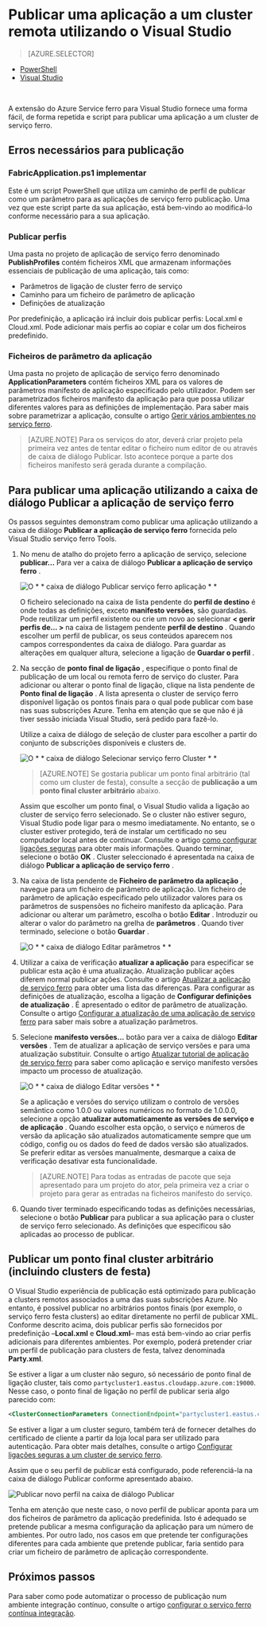 <properties
    pageTitle="Publicar uma aplicação a um cluster remoto com o Visual Studio | Microsoft Azure"
    description="Saiba como publicar uma aplicação a um cluster de ferro serviço remoto utilizando o Visual Studio."
    services="service-fabric"
    documentationCenter="na"
    authors="cawams"
    manager="timlt"
    editor="" />

<tags
    ms.service="multiple"
    ms.devlang="dotnet"
    ms.topic="article"
    ms.tgt_pltfrm="na"
    ms.workload="multiple"
    ms.date="07/29/2016"
    ms.author="cawa" />

# <a name="publish-an-application-to-a-remote-cluster-by-using-visual-studio"></a>Publicar uma aplicação a um cluster remota utilizando o Visual Studio

> [AZURE.SELECTOR]
- [PowerShell](service-fabric-deploy-remove-applications.md)
- [Visual Studio](service-fabric-publish-app-remote-cluster.md)

<br/>

A extensão do Azure Service ferro para Visual Studio fornece uma forma fácil, de forma repetida e script para publicar uma aplicação a um cluster de serviço ferro.

## <a name="the-artifacts-required-for-publishing"></a>Erros necessários para publicação

### <a name="deploy-fabricapplicationps1"></a>FabricApplication.ps1 implementar

Este é um script PowerShell que utiliza um caminho de perfil de publicar como um parâmetro para as aplicações de serviço ferro publicação. Uma vez que este script parte da sua aplicação, está bem-vindo ao modificá-lo conforme necessário para a sua aplicação.

### <a name="publish-profiles"></a>Publicar perfis

Uma pasta no projeto de aplicação de serviço ferro denominado **PublishProfiles** contém ficheiros XML que armazenam informações essenciais de publicação de uma aplicação, tais como:

- Parâmetros de ligação de cluster ferro de serviço
- Caminho para um ficheiro de parâmetro de aplicação
- Definições de atualização

Por predefinição, a aplicação irá incluir dois publicar perfis: Local.xml e Cloud.xml. Pode adicionar mais perfis ao copiar e colar um dos ficheiros predefinido.

### <a name="application-parameter-files"></a>Ficheiros de parâmetro da aplicação

Uma pasta no projeto de aplicação de serviço ferro denominado **ApplicationParameters** contém ficheiros XML para os valores de parâmetros manifesto de aplicação especificado pelo utilizador. Podem ser parametrizados ficheiros manifesto da aplicação para que possa utilizar diferentes valores para as definições de implementação. Para saber mais sobre parametrizar a aplicação, consulte o artigo [Gerir vários ambientes no serviço ferro](service-fabric-manage-multiple-environment-app-configuration.md).

>[AZURE.NOTE] Para os serviços do ator, deverá criar projeto pela primeira vez antes de tentar editar o ficheiro num editor de ou através de caixa de diálogo Publicar. Isto acontece porque a parte dos ficheiros manifesto será gerada durante a compilação.

## <a name="to-publish-an-application-by-using-the-publish-service-fabric-application-dialog-box"></a>Para publicar uma aplicação utilizando a caixa de diálogo Publicar a aplicação de serviço ferro

Os passos seguintes demonstram como publicar uma aplicação utilizando a caixa de diálogo **Publicar a aplicação de serviço ferro** fornecida pelo Visual Studio serviço ferro Tools.

1. No menu de atalho do projeto ferro a aplicação de serviço, selecione **publicar...** Para ver a caixa de diálogo **Publicar a aplicação de serviço ferro** .

    ![O * * caixa de diálogo Publicar serviço ferro aplicação * *][0]

    O ficheiro selecionado na caixa de lista pendente do **perfil de destino** é onde todas as definições, exceto **manifesto versões**, são guardadas. Pode reutilizar um perfil existente ou crie um novo ao selecionar **< gerir perfis de... >** na caixa de listagem pendente **perfil de destino** . Quando escolher um perfil de publicar, os seus conteúdos aparecem nos campos correspondentes da caixa de diálogo. Para guardar as alterações em qualquer altura, selecione a ligação de **Guardar o perfil** .    

2. Na secção de **ponto final de ligação** , especifique o ponto final de publicação de um local ou remota ferro de serviço do cluster. Para adicionar ou alterar o ponto final de ligação, clique na lista pendente de **Ponto final de ligação** . A lista apresenta o cluster de serviço ferro disponível ligação os pontos finais para o qual pode publicar com base nas suas subscrições Azure. Tenha em atenção que se que não é já tiver sessão iniciada Visual Studio, será pedido para fazê-lo.

    Utilize a caixa de diálogo de seleção de cluster para escolher a partir do conjunto de subscrições disponíveis e clusters de.

    ![O * * caixa de diálogo Selecionar serviço ferro Cluster * *][1]

    >[AZURE.NOTE] Se gostaria publicar um ponto final arbitrário (tal como um cluster de festa), consulte a secção de **publicação a um ponto final cluster arbitrário** abaixo.

    Assim que escolher um ponto final, o Visual Studio valida a ligação ao cluster de serviço ferro selecionado. Se o cluster não estiver seguro, Visual Studio pode ligar para o mesmo imediatamente. No entanto, se o cluster estiver protegido, terá de instalar um certificado no seu computador local antes de continuar. Consulte o artigo [como configurar ligações seguras](service-fabric-visualstudio-configure-secure-connections.md) para obter mais informações. Quando terminar, selecione o botão **OK** . Cluster seleccionado é apresentada na caixa de diálogo **Publicar a aplicação de serviço ferro** .

3. Na caixa de lista pendente de **Ficheiro de parâmetro da aplicação** , navegue para um ficheiro de parâmetro de aplicação. Um ficheiro de parâmetro de aplicação especificado pelo utilizador valores para os parâmetros de suspensões no ficheiro manifesto da aplicação. Para adicionar ou alterar um parâmetro, escolha o botão **Editar** . Introduzir ou alterar o valor do parâmetro na grelha de **parâmetros** . Quando tiver terminado, selecione o botão **Guardar** .

    ![O * * caixa de diálogo Editar parâmetros * *][2]

4. Utilizar a caixa de verificação **atualizar a aplicação** para especificar se publicar esta ação é uma atualização. Atualização publicar ações diferem normal publicar ações. Consulte o artigo [Atualizar a aplicação de serviço ferro](service-fabric-application-upgrade.md) para obter uma lista das diferenças. Para configurar as definições de atualização, escolha a ligação de **Configurar definições de atualização** . É apresentado o editor de parâmetro de atualização. Consulte o artigo [Configurar a atualização de uma aplicação de serviço ferro](service-fabric-visualstudio-configure-upgrade.md) para saber mais sobre a atualização parâmetros.

5. Selecione **manifesto versões...** botão para ver a caixa de diálogo **Editar versões** . Tem de atualizar a aplicação de serviço versões e para uma atualização substituir. Consulte o artigo [Atualizar tutorial de aplicação de serviço ferro](service-fabric-application-upgrade-tutorial.md) para saber como aplicação e serviço manifesto versões impacto um processo de atualização.

    ![O * * caixa de diálogo Editar versões * *][3]

    Se a aplicação e versões do serviço utilizam o controlo de versões semântico como 1.0.0 ou valores numéricos no formato de 1.0.0.0, selecione a opção **atualizar automaticamente as versões de serviço e de aplicação** . Quando escolher esta opção, o serviço e números de versão da aplicação são atualizados automaticamente sempre que um código, config ou os dados do feed de dados versão são atualizados. Se preferir editar as versões manualmente, desmarque a caixa de verificação desativar esta funcionalidade.

    >[AZURE.NOTE] Para todas as entradas de pacote que seja apresentado para um projeto do ator, pela primeira vez a criar o projeto para gerar as entradas na ficheiros manifesto do serviço.

6. Quando tiver terminado especificando todas as definições necessárias, selecione o botão **Publicar** para publicar a sua aplicação para o cluster de serviço ferro selecionado. As definições que especificou são aplicadas ao processo de publicar.

## <a name="publish-to-an-arbitrary-cluster-endpoint-including-party-clusters"></a>Publicar um ponto final cluster arbitrário (incluindo clusters de festa)

O Visual Studio experiência de publicação está optimizado para publicação a clusters remotos associados a uma das suas subscrições Azure. No entanto, é possível publicar no arbitrários pontos finais (por exemplo, o serviço ferro festa clusters) ao editar diretamente no perfil de publicar XML. Conforme descrito acima, dois publicar perfis são fornecidos por predefinição –**Local.xml** e **Cloud.xml**– mas está bem-vindo ao criar perfis adicionais para diferentes ambientes. Por exemplo, poderá pretender criar um perfil de publicação para clusters de festa, talvez denominada **Party.xml**.

Se estiver a ligar a um cluster não seguro, só necessário de ponto final de ligação cluster, tais como `partycluster1.eastus.cloudapp.azure.com:19000`. Nesse caso, o ponto final de ligação no perfil de publicar seria algo parecido com:

```XML
<ClusterConnectionParameters ConnectionEndpoint="partycluster1.eastus.cloudapp.azure.com:19000" />
```

  Se estiver a ligar a um cluster seguro, também terá de fornecer detalhes do certificado de cliente a partir da loja local para ser utilizado para autenticação. Para obter mais detalhes, consulte o artigo [Configurar ligações seguras a um cluster de serviço ferro](service-fabric-visualstudio-configure-secure-connections.md).

  Assim que o seu perfil de publicar está configurado, pode referenciá-la na caixa de diálogo Publicar conforme apresentado abaixo.

  ![Publicar novo perfil na caixa de diálogo Publicar][4]

  Tenha em atenção que neste caso, o novo perfil de publicar aponta para um dos ficheiros de parâmetro da aplicação predefinida. Isto é adequado se pretende publicar a mesma configuração da aplicação para um número de ambientes. Por outro lado, nos casos em que pretende ter configurações diferentes para cada ambiente que pretende publicar, faria sentido para criar um ficheiro de parâmetro de aplicação correspondente.

## <a name="next-steps"></a>Próximos passos

Para saber como pode automatizar o processo de publicação num ambiente integração contínuo, consulte o artigo [configurar o serviço ferro contínua integração](service-fabric-set-up-continuous-integration.md).


[0]: ./media/service-fabric-publish-app-remote-cluster/PublishDialog.png
[1]: ./media/service-fabric-publish-app-remote-cluster/SelectCluster.png
[2]: ./media/service-fabric-publish-app-remote-cluster/EditParams.png
[3]: ./media/service-fabric-publish-app-remote-cluster/EditVersions.png
[4]: ./media/service-fabric-publish-app-remote-cluster/publish-to-party-cluster.png
